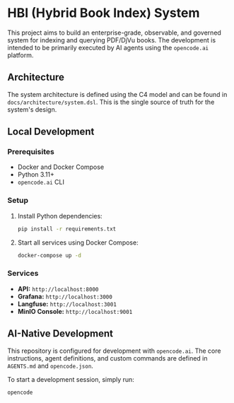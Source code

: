 # HBI (Hybrid Book Index) System

This project aims to build an enterprise-grade, observable, and governed system for indexing and querying PDF/DjVu books. The development is intended to be primarily executed by AI agents using the `opencode.ai` platform.

## Architecture

The system architecture is defined using the C4 model and can be found in `docs/architecture/system.dsl`. This is the single source of truth for the system's design.

## Local Development

### Prerequisites
- Docker and Docker Compose
- Python 3.11+
- `opencode.ai` CLI

### Setup
1.  Install Python dependencies:
    ```bash
    pip install -r requirements.txt
    ```
2.  Start all services using Docker Compose:
    ```bash
    docker-compose up -d
    ```

### Services
- **API:** `http://localhost:8000`
- **Grafana:** `http://localhost:3000`
- **Langfuse:** `http://localhost:3001`
- **MinIO Console:** `http://localhost:9001`

## AI-Native Development

This repository is configured for development with `opencode.ai`. The core instructions, agent definitions, and custom commands are defined in `AGENTS.md` and `opencode.json`.

To start a development session, simply run:
```bash
opencode